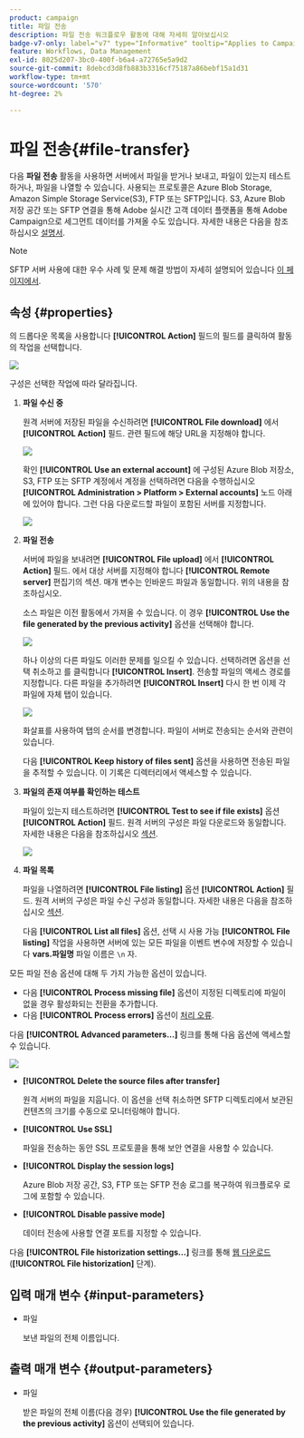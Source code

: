 ```yaml
---
product: campaign
title: 파일 전송
description: 파일 전송 워크플로우 활동에 대해 자세히 알아보십시오
badge-v7-only: label="v7" type="Informative" tooltip="Applies to Campaign Classic v7 only"
feature: Workflows, Data Management
exl-id: 8025d207-3bc0-400f-b6a4-a72765e5a9d2
source-git-commit: 8debcd3d8fb883b3316cf75187a86bebf15a1d31
workflow-type: tm+mt
source-wordcount: '570'
ht-degree: 2%

---
```


# 파일 전송{#file-transfer}



다음 **파일 전송** 활동을 사용하면 서버에서 파일을 받거나 보내고, 파일이 있는지 테스트하거나, 파일을 나열할 수 있습니다. 사용되는 프로토콜은 Azure Blob Storage, Amazon Simple Storage Service(S3), FTP 또는 SFTP입니다.
S3, Azure Blob 저장 공간 또는 SFTP 연결을 통해 Adobe 실시간 고객 데이터 플랫폼을 통해 Adobe Campaign으로 세그먼트 데이터를 가져올 수도 있습니다. 자세한 내용은 다음을 참조하십시오 [설명서](https://experienceleague.adobe.com/docs/experience-platform/destinations/catalog/email-marketing/adobe-campaign.html).

>[!NOTE]
>
>SFTP 서버 사용에 대한 우수 사례 및 문제 해결 방법이 자세히 설명되어 있습니다 [이 페이지에서](../../platform/using/sftp-server-usage.md).

## 속성 {#properties}

의 드롭다운 목록을 사용합니다 **[!UICONTROL Action]** 필드의 필드를 클릭하여 활동의 작업을 선택합니다.

![](assets/file_transfert_action.png)

구성은 선택한 작업에 따라 달라집니다.

1. **파일 수신 중**

   원격 서버에 저장된 파일을 수신하려면 **[!UICONTROL File download]** 에서 **[!UICONTROL Action]** 필드. 관련 필드에 해당 URL을 지정해야 합니다.

   ![](assets/file_transfert_edit.png)

   확인 **[!UICONTROL Use an external account]** 에 구성된 Azure Blob 저장소, S3, FTP 또는 SFTP 계정에서 계정을 선택하려면 다음을 수행하십시오 **[!UICONTROL Administration > Platform > External accounts]** 노드 아래에 있어야 합니다. 그런 다음 다운로드할 파일이 포함된 서버를 지정합니다.

   ![](assets/file_transfert_edit_external.png)

1. **파일 전송**

   서버에 파일을 보내려면 **[!UICONTROL File upload]** 에서 **[!UICONTROL Action]** 필드. 에서 대상 서버를 지정해야 합니다 **[!UICONTROL Remote server]** 편집기의 섹션. 매개 변수는 인바운드 파일과 동일합니다. 위의 내용을 참조하십시오.

   소스 파일은 이전 활동에서 가져올 수 있습니다. 이 경우 **[!UICONTROL Use the file generated by the previous activity]** 옵션을 선택해야 합니다.

   ![](assets/file_transfert_edit_send.png)

   하나 이상의 다른 파일도 이러한 문제를 일으킬 수 있습니다. 선택하려면 옵션을 선택 취소하고 를 클릭합니다 **[!UICONTROL Insert]**. 전송할 파일의 액세스 경로를 지정합니다. 다른 파일을 추가하려면 **[!UICONTROL Insert]** 다시 한 번 이제 각 파일에 자체 탭이 있습니다.

   ![](assets/file_transfert_source.png)

   화살표를 사용하여 탭의 순서를 변경합니다. 파일이 서버로 전송되는 순서와 관련이 있습니다.

   다음 **[!UICONTROL Keep history of files sent]** 옵션을 사용하면 전송된 파일을 추적할 수 있습니다. 이 기록은 디렉터리에서 액세스할 수 있습니다.

1. **파일의 존재 여부를 확인하는 테스트**

   파일이 있는지 테스트하려면 **[!UICONTROL Test to see if file exists]** 옵션 **[!UICONTROL Action]** 필드. 원격 서버의 구성은 파일 다운로드와 동일합니다. 자세한 내용은 다음을 참조하십시오 [섹션](#properties).

   ![](assets/file_transfert_edit_test.png)

1. **파일 목록**

   파일을 나열하려면 **[!UICONTROL File listing]** 옵션 **[!UICONTROL Action]** 필드. 원격 서버의 구성은 파일 수신 구성과 동일합니다. 자세한 내용은 다음을 참조하십시오 [섹션](#properties).

   다음 **[!UICONTROL List all files]** 옵션, 선택 시 사용 가능 **[!UICONTROL File listing]** 작업을 사용하면 서버에 있는 모든 파일을 이벤트 변수에 저장할 수 있습니다 **vars.파일명** 파일 이름은 `\n` 자.

모든 파일 전송 옵션에 대해 두 가지 가능한 옵션이 있습니다.

* 다음 **[!UICONTROL Process missing file]** 옵션이 지정된 디렉토리에 파일이 없을 경우 활성화되는 전환을 추가합니다.
* 다음 **[!UICONTROL Process errors]** 옵션이 [처리 오류](monitoring-workflow-execution.md#processing-errors).

다음 **[!UICONTROL Advanced parameters...]** 링크를 통해 다음 옵션에 액세스할 수 있습니다.

![](assets/file_transfert_advanced.png)

* **[!UICONTROL Delete the source files after transfer]**

   원격 서버의 파일을 지웁니다. 이 옵션을 선택 취소하면 SFTP 디렉토리에서 보관된 컨텐츠의 크기를 수동으로 모니터링해야 합니다.

* **[!UICONTROL Use SSL]**

   파일을 전송하는 동안 SSL 프로토콜을 통해 보안 연결을 사용할 수 있습니다.

* **[!UICONTROL Display the session logs]**

   Azure Blob 저장 공간, S3, FTP 또는 SFTP 전송 로그를 복구하여 워크플로우 로그에 포함할 수 있습니다.

* **[!UICONTROL Disable passive mode]**

   데이터 전송에 사용할 연결 포트를 지정할 수 있습니다.

다음 **[!UICONTROL File historization settings...]** 링크를 통해 [웹 다운로드](web-download.md) (**[!UICONTROL File historization]** 단계).

## 입력 매개 변수 {#input-parameters}

* 파일

   보낸 파일의 전체 이름입니다.

## 출력 매개 변수 {#output-parameters}

* 파일

   받은 파일의 전체 이름(다음 경우) **[!UICONTROL Use the file generated by the previous activity]** 옵션이 선택되어 있습니다.
